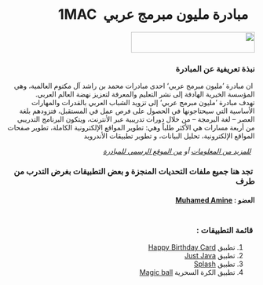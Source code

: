 <div dir="rtl">
<h1 style="text-align: right;">&nbsp; مبادرة مليون مبرمج عربي&nbsp;&nbsp;1MAC</h1>
<p style="text-align: right;"><img src="https://mena.udacity.com/one-million-arab-coders/assets/images/logo-1.png" alt="" width="252" height="42" /></p>
<h3 style="text-align: right;">نبذة تعريفية عن المبادرة&nbsp;</h3>
<p style="text-align: right;">&nbsp;ان مبادرة &rsquo;مليون مبرمج عربي&lsquo; احدى مبادرات محمد بن راشد آل مكتوم العالمية، وهي المؤسسة الخيرية الهادفة إلى نشر التعليم والمعرفة لتعزيز نهضة العالم العربي.<br />تهدف مبادرة &rsquo;مليون مبرمج عربي&lsquo; إلى تزويد الشباب العربي بالقدرات والمهارات الأساسية التي سيحتاجونها في الحصول على فرص عمل في المستقبل، فتزودهم بلغة العصر &ndash; لغة البرمجة &ndash; من خلال دورات تدريبية عبر الأنترنت، ويتكون البرنامج التدريبي من أربعة مسارات هي الأكثر طلباً وهي: تطوير المواقع الإلكترونية الكاملة، تطوير صفحات المواقع الإلكترونية، تحليل البيانات، و تطوير تطبيقات الأندرويد</p>
<p style="text-align: right;"><em>&nbsp;&nbsp;<a href="https://mena.udacity.com/one-million-arab-coders">للمزيد من المعلومات</a> أو <a href="https://arabcoders.ae/ar/">من الموقع الرسمي للمبادرة</a>&nbsp;</em></p>
<h3 style="text-align: right;">&nbsp;تجد هنا جميع ملفات التحديات المنجزة و بعض التطبيقات بغرض التدرب من طرف</h3>
<h4>العضو :&nbsp;<a href="https://macdiscussions.udacity.com/u/Muhamed_Amine">Muhamed Amine</a></h4>
<h3 style="text-align: right;"><br />&nbsp;قائمة التطبيقات :</h3>
<ol>
<li style="text-align: right;">تطبيق <a href="https://github.com/Beng-Med-Amine/1MAC/tree/master/HappyBirthday">Happy Birthday Card</a></li>
<li style="text-align: right;">تطبيق <a href="https://github.com/Beng-Med-Amine/1MAC/tree/master/JustJava">Just Java</a></li>
<li style="text-align: right;">تطبيق&nbsp;<a href="https://github.com/Beng-Med-Amine/1MAC/tree/master/Splash">Splash</a></li>
<li style="text-align: right;">تطبيق الكرة السحرية&nbsp;<a href="https://github.com/Beng-Med-Amine/1MAC/tree/master/Magicball">Magic ball</a></li>
</ol>
</div>
